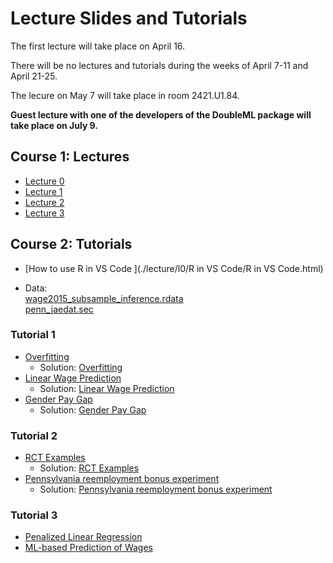 # Lecture Slides and Tutorials

The first lecture will take place on April 16.

There will be no lectures and tutorials during the weeks of April 7-11 and April 21-25.

The lecure on May 7 will take place in room 2421.U1.84.

**Guest lecture with one of the developers of the DoubleML package will take place on July 9.**

## Course 1: Lectures
* [Lecture 0 ](./lecture/l0/L0.html)
* [Lecture 1 ](./lecture/l1/L1.html)
* [Lecture 2 ](./lecture/l2/L2.html)
* [Lecture 3 ](./lecture/l3/L3.html)

## Course 2: Tutorials

* [How to use R in VS Code ](./lecture/l0/R in VS Code/R in VS Code.html)

* Data: \
[wage2015_subsample_inference.rdata](./data/wage2015_subsample_inference.rdata)\
[penn_jaedat.sec](./data/penn_jaedat.sec)

### Tutorial 1

* [Overfitting ](./tutorial/tutorial-1/r_notebook_linear_model_overfiting_hhu.ipynb)
    - Solution: [Overfitting](./tutorial/tutorial-1/r_notebook_linear_model_overfiting_hhu_solution.ipynb)
* [Linear Wage Prediction ](./tutorial/tutorial-1/ols_for_wage_prediction_hhu.ipynb)
    - Solution: [Linear Wage Prediction](./tutorial/tutorial-1/ols_for_wage_prediction_hhu_solution.ipynb)
* [Gender Pay Gap ](./tutorial/tutorial-1/ols_for_gender_wage_gap_inference_hhu.ipynb)
    - Solution: [Gender Pay Gap](./tutorial/tutorial-1/ols_for_gender_wage_gap_inference_hhu_solution.ipynb)

### Tutorial 2

* [RCT Examples ](./tutorial/tutorial-2/r_notebook_some_rct_examples_hhu.ipynb)
    - Solution: [RCT Examples](./tutorial/tutorial-2/r_notebook_some_rct_examples_hhu_solution.ipynb)
* [Pennsylvania reemployment bonus experiment ](./tutorial/tutorial-2/analyzing_rct_reemployment_experiment_hhu.ipynb)
    - Solution: [Pennsylvania reemployment bonus experiment](./tutorial/tutorial-2/analyzing_rct_reemployment_experiment_hhu_solution.ipynb)

### Tutorial 3

* [Penalized Linear Regression ](./tutorial/tutorial-3/r_notebook_linear_penalized_regs_hhu.ipynb)
* [ML-based Prediction of Wages ](./tutorial/tutorial-3/ml_for_wage_prediction_hhu.ipynb)
